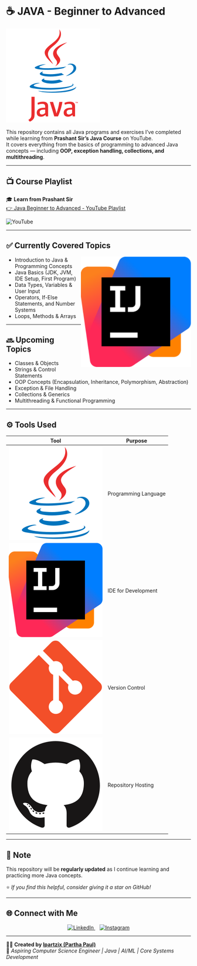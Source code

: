 # ☕ JAVA - Beginner to Advanced

![Java Banner](https://raw.githubusercontent.com/devicons/devicon/master/icons/java/java-original-wordmark.svg)

This repository contains all Java programs and exercises I’ve completed while learning from **Prashant Sir’s Java Course** on YouTube.  
It covers everything from the basics of programming to advanced Java concepts — including **OOP, exception handling, collections, and multithreading**.

---

## 📺 Course Playlist

🎓 **Learn from Prashant Sir**  
[👉 Java Beginner to Advanced - YouTube Playlist](https://youtube.com/playlist?list=PL78RhpUUKSweClRi_l05UgfE3053-zkRf&si=dhnSeqszBlPnScTF)

![YouTube](https://upload.wikimedia.org/wikipedia/commons/b/b8/YouTube_Logo_2017.svg)

---

## ✅ Currently Covered Topics

<img align="right" width="300" src="https://raw.githubusercontent.com/devicons/devicon/master/icons/intellij/intellij-original.svg">

- Introduction to Java & Programming Concepts
- Java Basics (JDK, JVM, IDE Setup, First Program)
- Data Types, Variables & User Input
- Operators, If-Else Statements, and Number Systems
- Loops, Methods & Arrays

---

## 🔜 Upcoming Topics

- Classes & Objects
- Strings & Control Statements
- OOP Concepts (Encapsulation, Inheritance, Polymorphism, Abstraction)
- Exception & File Handling
- Collections & Generics
- Multithreading & Functional Programming

---

## ⚙️ Tools Used

| Tool | Purpose |
|------|----------|
| ![Java](https://raw.githubusercontent.com/devicons/devicon/master/icons/java/java-original.svg) | Programming Language |
| ![IntelliJ IDEA](https://raw.githubusercontent.com/devicons/devicon/master/icons/intellij/intellij-original.svg) | IDE for Development |
| ![Git](https://raw.githubusercontent.com/devicons/devicon/master/icons/git/git-original.svg) | Version Control |
| ![GitHub](https://raw.githubusercontent.com/devicons/devicon/master/icons/github/github-original.svg) | Repository Hosting |

---

## 🧠 Note
This repository will be **regularly updated** as I continue learning and practicing more Java concepts.

⭐ *If you find this helpful, consider giving it a star on GitHub!*

---

## 🌐 Connect with Me

<p align="center">
  <a href="https://www.linkedin.com/in/ipartzix" target="_blank">
    <img src="https://cdn-icons-png.flaticon.com/512/174/174857.png" width="40" height="40" alt="LinkedIn"/>
  </a>
  &nbsp;&nbsp;
  <a href="https://www.instagram.com/ipartzix" target="_blank">
    <img src="https://cdn-icons-png.flaticon.com/512/2111/2111463.png" width="40" height="40" alt="Instagram"/>
  </a>
</p>

---

👨‍💻 **Created by [Ipartzix (Partha Paul)](https://github.com/ipartzix)**  
🚀 *Aspiring Computer Science Engineer | Java | AI/ML | Core Systems Development*
